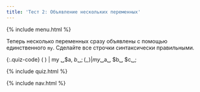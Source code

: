 ```yaml
---
title: 'Тест 2: Объявление нескольких переменных'
---
```


{% include menu.html %}

Теперь несколько переменных сразу объявлены с помощью единственного
`my`. Сделайте все строчки синтаксически правильными.

{:.quiz-code}
( ) | my ␣$a, $b␣;
( , , ) | my ␣$a␣ $b␣ $c␣;

{% include quiz.html %}

{% include nav.html %}
